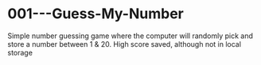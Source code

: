 # 001---Guess-My-Number
Simple number guessing game where the computer will randomly pick and store a number between 1 & 20. 
High score saved, although not in local storage
